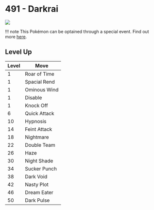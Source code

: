 # 491 - Darkrai
![][491]

!!! note
    This Pokémon can be optained through a special event. Find out more [here](/special_events/#darkrai).

## Level Up

Level | Move
---   | ---
  1   | Roar of Time
  1   | Spacial Rend
  1   | Ominous Wind
  1   | Disable
  1   | Knock Off
  6   | Quick Attack
 10   | Hypnosis
 14   | Feint Attack
 18   | Nightmare
 22   | Double Team
 26   | Haze
 30   | Night Shade
 34   | Sucker Punch
 38   | Dark Void
 42   | Nasty Plot
 46   | Dream Eater
 50   | Dark Pulse



[491]: /img/pokemon/491.png
